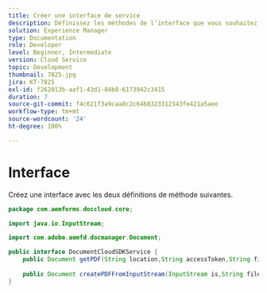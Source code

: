 ```yaml
---
title: Créer une interface de service
description: Définissez les méthodes de l’interface que vous souhaitez afficher.
solution: Experience Manager
type: Documentation
role: Developer
level: Beginner, Intermediate
version: Cloud Service
topic: Development
thumbnail: 7825.jpg
jira: KT-7825
exl-id: f262013b-aaf1-43d1-84b8-6173942c3415
duration: 7
source-git-commit: f4c621f3a9caa8c2c64b8323312343fe421a5aee
workflow-type: tm+mt
source-wordcount: '24'
ht-degree: 100%

---
```



# Interface

Créez une interface avec les deux définitions de méthode suivantes.

```java
package com.aemforms.doccloud.core;

import java.io.InputStream;

import com.adobe.aemfd.docmanager.Document;

public interface DocumentCloudSDKService {	
	public Document getPDF(String location,String accessToken,String fileName);
	
    public Document createPDFFromInputStream(InputStream is,String fileName);
}
```
